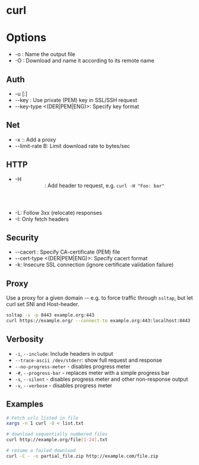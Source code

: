 # curl

# Options

* -o <name>: Name the output file
* -O <remote>: Download <remote> and name it according to its remote name


## Auth

* -u <username>[:<password>]
* --key <file>: Use private (PEM) key in SSL/SSH request
* --key-type <(DER|PEM|ENG)>: Specify key format

## Net

* -x <host>:<port>: Add a proxy
* --limit-rate <num>B: Limit download rate to <num> bytes/sec


## HTTP

* -H <header>: Add header to request, e.g. `curl -H "Foo: bar"`
* -L: Follow 3xx (relocate) responses
* -I: Only fetch headers


## Security

* --cacert <file>: Specify CA-certificate (PEM) file
* --cert-type <(DER|PEM|ENG)>: Specify cacert format
* -k: Insecure SSL connection (ignore certificate validation failure)


## Proxy

Use a proxy for a given domain -- e.g. to force traffic through `ssltap`, but
let curl set SNI and Host-header.

```bash
ssltap -s -p 8443 example.org:443
curl https://example.org/ --connect-to example.org:443:localhost:8443
```


## Verbosity

* `-i`, `--include`: Include headers in output
* `--trace-ascii /dev/stderr`: show full request and response
* `--no-progress-meter` - disables progress meter
* `-#`, `--progress-bar` - replaces meter with a simple progress bar
* `-s`, `--silent` - disables progress meter and other non-response output
* `-v`, `--verbose` - disables progress meter


## Examples

```bash
# Fetch urls listed in file
xargs -n 1 curl -O < list.txt

# download sequentially numbered files
curl http://example.org/file[1-24].txt

# resume a failed download
curl -C - -o partial_file.zip http://example.com/file.zip
```
